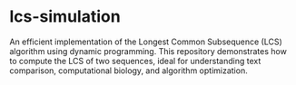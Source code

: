 # lcs-simulation
An efficient implementation of the Longest Common Subsequence (LCS) algorithm using dynamic programming. This repository demonstrates how to compute the LCS of two sequences, ideal for understanding text comparison, computational biology, and algorithm optimization.

